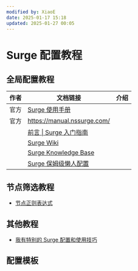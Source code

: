 ```yaml
---
modified by: XiaoE
date: 2025-01-17 15:18
updated: 2025-01-27 00:05
---
```

# Surge 配置教程

## 全局配置教程

| 作者  | 文档链接                                                                                   | 介绍  |
| --- | -------------------------------------------------------------------------------------- | --- |
| 官方  | [Surge 使用手册](https://surge.mitsea.com/)                                                |     |
| 官方  | https://manual.nssurge.com/                                                            |     |
|     | [前言 \| Surge 入门指南](https://wiki.surge.community/)                                      |     |
|     | [Surge Wiki](https://www.notion.so/maicoo/Surge-Wiki-6cf0f27da05348a9bca0de23904cdf55) |     |
|     | [Surge Knowledge Base](https://kb.nssurge.com/surge-knowledge-base/zh)                 |     |
|     | [Surge 保姆级懒人配置](https://erdongchan.cn/surgeconf.html)                                  |     |

## 节点筛选教程
- [节点正则表达式](https://github.com/LaolunsiG/XiaoE_PCR/blob/main/Config_File/%E8%8A%82%E7%82%B9%E7%9A%84%E6%AD%A3%E5%88%99%E8%A1%A8%E8%BE%BE%E5%BC%8F.md)

## 其他教程
- [我有特别的 Surge 配置和使用技巧](https://blog.skk.moe/post/i-have-my-unique-surge-setup/)

## 配置模板